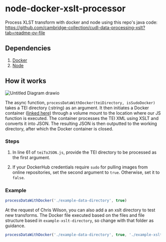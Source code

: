 # node-docker-xslt-processor
Process XLST transform with docker and node using this repo's java code: https://github.com/cambridge-collection/cudl-data-processing-xslt?tab=readme-ov-file

## Dependencies

1. [Docker](https://www.docker.com/products/docker-desktop/)
2. [Node](https://nodejs.org/en/download)

## How it works

![Untitled Diagram drawio](https://github.com/shenuka-jayasinghe/node-docker-xslt-processor/assets/137282472/81a7688f-151f-40d3-8b54-b7290098efd8)


The async function, ```processDataWithDocker(teiDirectory, isSudoDocker)``` takes a TEI directory (:string) as an argument. It then initiates a Docker container ([linked here](https://github.com/shenuka-jayasinghe/cudl-data-processing-xslt/blob/main/Dockerfile)) through a volume mount to the location where our JS function is executed. The container processes the TEI XML using XSLT and converts it into JSON. The resulting JSON is then outputted to the working directory, after which the Docker container is closed.

### Steps

1. In line 61 of `teiToJSON.js`, provide the TEI directory to be processed as the first argument.
   
2. If your DockerHub credentials require `sudo` for pulling images from online repositories, set the second argument to `true`. Otherwise, set it to `false`.

### Example

```js
processDataWithDocker('./example-data-directory', true)
```

At the request of Chris Wilson, you can also add a an xslt directory to test new transforms. The Docker file executed based on the files and file structure based in ```example-xslt-directory```, so change with that folder as guidance.

```js
processDataWithDocker('./example-data-directory', true, './example-xslt-direcory')
```




